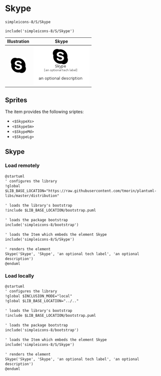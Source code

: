 # Skype


```text
simpleicons-8/S/Skype
```

```text
include('simpleicons-8/S/Skype')
```



| Illustration | Skype |
| :---: | :---: |
| ![illustration for Illustration](../../simpleicons-8/S/Skype.png) | ![illustration for Skype](../../simpleicons-8/S/Skype.Local.png) |



## Sprites
The item provides the following sriptes:

- `<$SkypeXs>`
- `<$SkypeSm>`
- `<$SkypeMd>`
- `<$SkypeLg>`





## Skype

### Load remotely
```plantuml
@startuml
' configures the library
!global $LIB_BASE_LOCATION="https://raw.githubusercontent.com/tmorin/plantuml-libs/master/distribution"

' loads the library's bootstrap
!include $LIB_BASE_LOCATION/bootstrap.puml

' loads the package bootstrap
include('simpleicons-8/bootstrap')

' loads the Item which embeds the element Skype
include('simpleicons-8/S/Skype')

' renders the element
Skype('Skype', 'Skype', 'an optional tech label', 'an optional description')
@enduml
```

### Load locally
```plantuml
@startuml
' configures the library
!global $INCLUSION_MODE="local"
!global $LIB_BASE_LOCATION="../.."

' loads the library's bootstrap
!include $LIB_BASE_LOCATION/bootstrap.puml

' loads the package bootstrap
include('simpleicons-8/bootstrap')

' loads the Item which embeds the element Skype
include('simpleicons-8/S/Skype')

' renders the element
Skype('Skype', 'Skype', 'an optional tech label', 'an optional description')
@enduml
```

